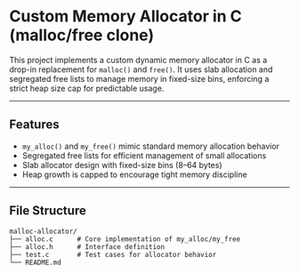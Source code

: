 # Custom Memory Allocator in C (malloc/free clone)

This project implements a custom dynamic memory allocator in C as a drop-in replacement for `malloc()` and `free()`. It uses slab allocation and segregated free lists to manage memory in fixed-size bins, enforcing a strict heap size cap for predictable usage.

---

## Features

- `my_alloc()` and `my_free()` mimic standard memory allocation behavior
- Segregated free lists for efficient management of small allocations
- Slab allocator design with fixed-size bins (8–64 bytes)
- Heap growth is capped to encourage tight memory discipline

---

## File Structure

```
malloc-allocator/
├── alloc.c      # Core implementation of my_alloc/my_free
├── alloc.h      # Interface definition
├── test.c       # Test cases for allocator behavior
└── README.md
```
